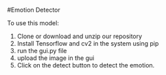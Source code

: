 #Emotion Detector

To use this model:
1. Clone or download and unzip our repository
2. Install Tensorflow and cv2 in the system using pip
3. run the gui.py file
4. upload the image in the gui
5. Click on the detect button to detect the emotion.
